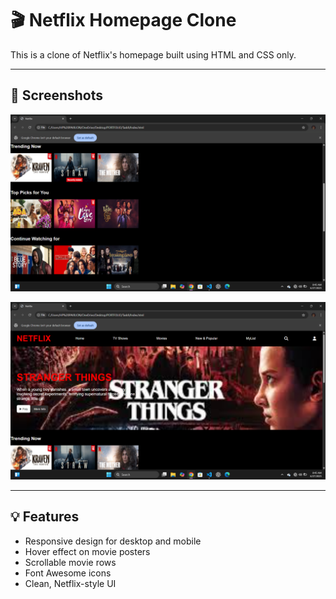 # 🎬 Netflix Homepage Clone

This is a clone of Netflix's homepage built using HTML and CSS only.

---

## 📸 Screenshots


![Desktop](Images/img1.png)


![Mobile](Images/img2.png)

---

## 💡 Features
- Responsive design for desktop and mobile
- Hover effect on movie posters
- Scrollable movie rows
- Font Awesome icons
- Clean, Netflix-style UI